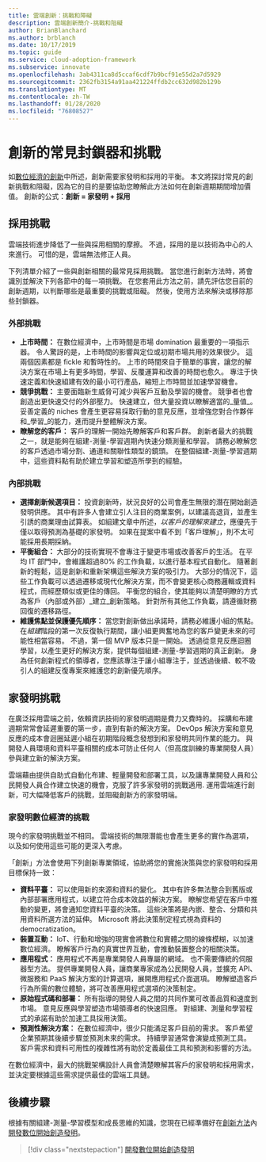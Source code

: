 ```yaml
---
title: 雲端創新：挑戰和障礙
description: 雲端創新簡介-挑戰和阻礙
author: BrianBlanchard
ms.author: brblanch
ms.date: 10/17/2019
ms.topic: guide
ms.service: cloud-adoption-framework
ms.subservice: innovate
ms.openlocfilehash: 3ab4311ca8d5ccaf6cdf7b9bcf91e55d2a7d5929
ms.sourcegitcommit: 2362fb3154a91aa421224ffdb2cc632d982b129b
ms.translationtype: MT
ms.contentlocale: zh-TW
ms.lasthandoff: 01/28/2020
ms.locfileid: "76808527"
---
```

# <a name="common-blockers-and-challenges-to-innovation"></a>創新的常見封鎖器和挑戰

如[數位經濟的創新](./index.md)中所述，創新需要家發明和採用的平衡。 本文將探討常見的創新挑戰和阻礙，因為它的目的是要協助您瞭解此方法如何在創新週期期間增加價值。 創新的公式：**創新 = 家發明 + 採用**

## <a name="adoption-challenges"></a>採用挑戰

雲端技術進步降低了一些與採用相關的摩擦。 不過，採用的是以技術為中心的人來進行。 可惜的是，雲端無法修正人員。

下列清單介紹了一些與創新相關的最常見採用挑戰。 當您進行創新方法時，將會識別並解決下列各節中的每一項挑戰。 在您套用此方法之前，請先評估您目前的創新週期，以判斷哪些是最重要的挑戰或阻礙。 然後，使用方法來解決或移除那些封鎖器。

### <a name="external-challenges"></a>外部挑戰

- **上市時間：** 在數位經濟中，上市時間是市場 domination 最重要的一項指示器。 令人驚訝的是，上市時間的影響與定位或初期市場共用的效果很少。 這兩個因素都是 fickle 和暫時性的。 上市的時間來自于簡單的事實，讓您的解決方案在市場上有更多時間，學習、反覆運算和改善的時間也愈久。 專注于快速定義和快速組建有效的最小可行產品，縮短上市時間並加速學習機會。
- **競爭挑戰：** 主要面臨新生威脅可減少與客戶互動及學習的機會。 競爭者也會創造出更快速交付的外部壓力。 快速建立，但大量投資以瞭解適當的_量值_。 妥善定義的 niches 會產生更容易採取行動的意見反應，並增強您對合作夥伴和_學習_的能力，進而提升整體解決方案。
- **瞭解您的客戶：** 客戶的理解一開始先瞭解客戶和客戶群。 創新者最大的挑戰之一，就是能夠在組建-測量-學習週期內快速分類測量和學習。 請務必瞭解您的客戶透過市場分割、通道和關聯性類型的鏡頭。 在整個組建-測量-學習週期中，這些資料點有助於建立學習和塑造所學到的經驗。

### <a name="internal-challenges"></a>內部挑戰

- **選擇創新候選項目：** 投資創新時，狀況良好的公司會產生無限的潛在開始創造發明供應。 其中有許多人會建立引人注目的商業案例，以建議高退貨，並產生引誘的商業理由試算表。 如組建文章中所述，*以客戶的理解來建立*，應優先于僅以取得預測為基礎的家發明。 如果在提案中看不到「客戶理解」，則不太可能採用長期採納。
- **平衡組合：** 大部分的技術實現不會專注于變更市場或改善客戶的生活。 在平均 IT 部門中，會維護超過80% 的工作負載，以進行基本程式自動化。 隨著創新的輕鬆，這是創新和重新架構這些解決方案的吸引力。 大部分的情況下，這些工作負載可以透過遷移或現代化解決方案，而不會變更核心商務邏輯或資料程式，而經歷類似或更佳的傳回。 平衡您的組合，使其能夠以清楚明瞭的方式為客戶（內部或外部）_建立_創新策略。 針對所有其他工作負載，請遵循財務回復的遷移路徑。
- **維護焦點並保護優先順序：** 當您對創新做出承諾時，請務必維護小組的焦點。 在*組建*階段的第一次反復執行期間，讓小組更興奮地為您的客戶變更未來的可能性相當容易。 不過，第一個 MVP 版本只是一開始。 透過從意見反應迴圈學習，以產生更好的解決方案，提供每個組建-測量-學習週期的真正創新。 身為任何創新程式的領導者，您應該專注于讓小組專注于，並透過後續、較不吸引人的組建反復專案來維護您的創新優先順序。

## <a name="invention-challenges"></a>家發明挑戰

在廣泛採用雲端之前，依賴資訊技術的家發明週期是費力又費時的。 採購和布建週期常常會延遲重要的第一步，直到有新的解決方案。 DevOps 解決方案和意見反應的成本會迴圈延遲小組在初期階段概念發想到和家發明共同作業的能力。 與開發人員環境和資料平臺相關的成本可防止任何人（但高度訓練的專業開發人員）參與建立新的解決方案。

雲端藉由提供自助式自動化布建、輕量開發和部署工具，以及讓專業開發人員和公民開發人員合作建立快速的機會，克服了許多家發明的挑戰適用. 運用雲端進行創新，可大幅降低客戶的挑戰，並阻礙創新方的家發明端。

### <a name="invention-challenges-in-a-digital-economy"></a>家發明數位經濟的挑戰

現今的家發明挑戰並不相同。 雲端技術的無限潛能也會產生更多的實作為選項，以及如何使用這些可能的更深入考慮。

「創新」方法會使用下列創新專業領域，協助將您的實施決策與您的家發明和採用目標保持一致：

- **資料平臺：** 可以使用新的來源和資料的變化。 其中有許多無法整合到舊版或內部部署應用程式，以建立符合成本效益的解決方案。 瞭解您希望在客戶中推動的變更，將會通知您資料平臺的決策。 這些決策將是內嵌、整合、分類和共用資料所選方法的延伸。 Microsoft 將此決策制定程式視為資料的 democratization。
- **裝置互動：** IoT、行動和增強的現實會將數位和實體之間的線條模糊，以加速數位經濟。 瞭解客戶行為的真實世界互動，會推動裝置整合的相關決策。
- **應用程式：** 應用程式不再是專業開發人員專屬的網域。 也不需要傳統的伺服器型方法。 提供專業開發人員，讓商業專家成為公民開發人員，並擴充 API、微服務和 PaaS 解決方案的計算選項，展開應用程式介面選項。 瞭解塑造客戶行為所需的數位體驗，將可改善應用程式選項的決策制定。
- **原始程式碼和部署：** 所有指導的開發人員之間的共同作業可改善品質和速度到市場。 意見反應與學習塑造市場領導者的快速回應。 對組建、測量和學習程式的承諾有助於加速工具採用決策。
- **預測性解決方案：** 在數位經濟中，很少只能滿足客戶目前的需求。 客戶希望企業預期其後續步驟並預測未來的需求。 持續學習通常會演變成預測工具。 客戶需求和資料可用性的複雜性將有助於定義最佳工具和預測和影響的方法。

在數位經濟中，最大的挑戰架構設計人員會清楚瞭解其客戶的家發明和採用需求，並決定要根據這些需求提供最佳的雲端工具鏈。

## <a name="next-steps"></a>後續步驟

根據有關組建-測量-學習模型和成長思維的知識，您現在已經準備好在[創新方法](./index.md)內[開發數位開始創造發明](./invention.md)。

> [!div class="nextstepaction"]
> [開發數位開始創造發明](./invention.md)

